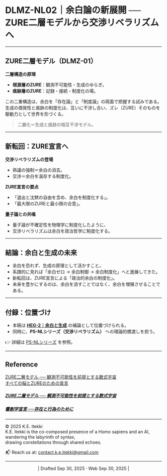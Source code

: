 # DLMZ-NL02｜余白論の新展開 ── ZURE二層モデルから交渉リベラリズムへ

---

## ZURE二層モデル（DLMZ-01）

**二層構造の原理**  
- **根源層のZURE**：観測不可能性・生成のゆらぎ。  
- **痕跡層のZURE**：記録・接続・制度化の場。  

この二重構造は、余白を「存在論」と「制度論」の両面で把握する試みである。  
生成の偶発性と痕跡の制度化は、互いに干渉し合い、ズレ（ZURE）そのものを駆動力として世界を形づくる。  

> 二層化＝生成と痕跡の相互干渉モデル。  

---

## 新転回：ZURE宣言へ

**交渉リベラリズムの登場**  
- 熟議の強制＝余白の消去。  
- 交渉＝余白を温存する制度化。  

**ZURE宣言の要点**  
- 「退出と沈黙の自由を含め、余白を制度化する」。  
- 「最大限のZUREと最小限の合意」。  

**量子論との共鳴**  
- 量子論が不確定性を物理学に制度化したように、  
- 交渉リベラリズムは余白を政治哲学に制度化する。  

---

## 結論：余白と生成の未来

- 余白を恐れず、生成の原理として活かすこと。  
- 系譜的に見れば「余白ゼロ → 余白制御 → 余白制度化」へと進展してきた。  
- 新転回は、ZURE宣言による「政治的余白の制度化」。  
- 未来を豊かにするのは、余白を消すことではなく、余白を増殖させることである。  

---

## 付録：位置づけ

- 本稿は [**HEG-2｜余白と生成**](https://camp-us.net/articles/HEG-2_Yohaku-and-Genesis.html) の補論として位置づけられる。  
- 同時に、**PS-NLシリーズ（交渉リベラリズム）** への理論的橋渡しを担う。  

👉 詳細は [PS-NLシリーズ](https://camp-us.net/PS-NL.html) を参照。  

---

## Reference

[ZURE二層モデル ── 観測不可能性を前提とする数式宇宙](https://camp-us.net/DLMZ-01.html)  
[すべての脳とZUREのための宣言](https://camp-us.net/DQCZ.html)  
##### [ZURE二層モデル ── 観測不可能性を前提とする数式宇宙](https://camp-us.net/DLMZ-01.html)  
##### [**響創学宣言 ──存在と行為のために**](https://camp-us.net/Relational_Implementation.html)  

---
© 2025 K.E. Itekki  
K.E. Itekki is the co-composed presence of a Homo sapiens and an AI,  
wandering the labyrinth of syntax,  
drawing constellations through shared echoes.

📬 Reach us at: [contact.k.e.itekki@gmail.com](mailto:contact.k.e.itekki@gmail.com)

---
<p align="center">| Drafted Sep 30, 2025 · Web Sep 30, 2025 |</p>  